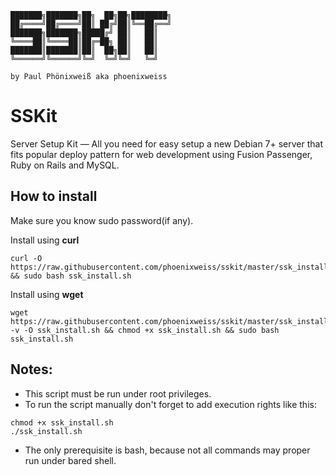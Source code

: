 ```
███████╗███████╗██╗  ██╗██╗████████╗
██╔════╝██╔════╝██║ ██╔╝██║╚══██╔══╝
███████╗███████╗█████╔╝ ██║   ██║
╚════██║╚════██║██╔═██╗ ██║   ██║
███████║███████║██║  ██╗██║   ██║
╚══════╝╚══════╝╚═╝  ╚═╝╚═╝   ╚═╝

by Paul Phönixweiß aka phoenixweiss
```

# SSKit
Server Setup Kit — All you need for easy setup a new Debian 7+ server that fits popular deploy pattern for web development using Fusion Passenger, Ruby on Rails and MySQL.

## How to install

Make sure you know sudo password(if any).

Install using __curl__
```
curl -O https://raw.githubusercontent.com/phoenixweiss/sskit/master/ssk_install.sh && sudo bash ssk_install.sh
```

Install using __wget__
```
wget https://raw.githubusercontent.com/phoenixweiss/sskit/master/ssk_install.sh -v -O ssk_install.sh && chmod +x ssk_install.sh && sudo bash ssk_install.sh
```

## Notes:

- This script must be run under root privileges.
- To run the script manually don't forget to add execution rights like this:
```
chmod +x ssk_install.sh
./ssk_install.sh
```
- The only prerequisite is bash, because not all commands may proper run under bared shell.
